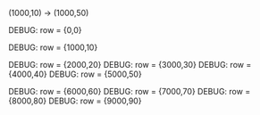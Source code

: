 (1000,10) -> (1000,50)

DEBUG: row = {0,0}

DEBUG: row = {1000,10}

DEBUG: row = {2000,20}
DEBUG: row = {3000,30}
DEBUG: row = {4000,40}
DEBUG: row = {5000,50}


DEBUG: row = {6000,60}
DEBUG: row = {7000,70}
DEBUG: row = {8000,80}
DEBUG: row = {9000,90}
